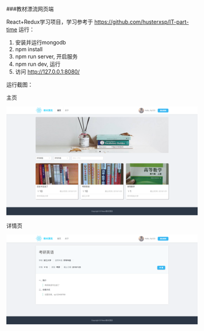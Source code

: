 ###教材漂流网页端

React+Redux学习项目，学习参考于 https://github.com/husterxsp/IT-part-time
运行：

1. 安装并运行mongodb
2. npm install 
3. npm run server, 开启服务
4. npm run dev, 运行
5. 访问 http://127.0.0.1:8080/

运行截图：

主页

<img src='./asset/d1.png' style='max-width: 100%'>

详情页

<img src='./asset/d2.png' style='max-width: 100%'>



 